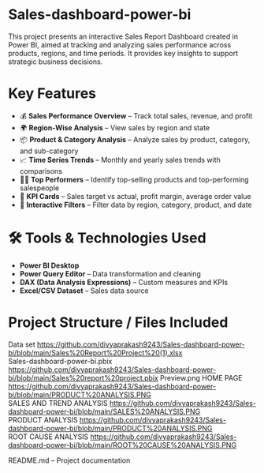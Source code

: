# Sales-dashboard-power-bi
This project presents an interactive Sales Report Dashboard created in Power BI, aimed at tracking and analyzing sales performance across products, regions, and time periods. It provides key insights to support strategic business decisions.
# Key Features
- 💰 **Sales Performance Overview** – Track total sales, revenue, and profit
- 🌍 **Region-Wise Analysis** – View sales by region and state
- 📦 **Product & Category Analysis** – Analyze sales by product, category, and sub-category
- 📈 **Time Series Trends** – Monthly and yearly sales trends with comparisons
- 🧍‍♂️ **Top Performers** – Identify top-selling products and top-performing salespeople
- 🎯 **KPI Cards** – Sales target vs actual, profit margin, average order value
- 🔄 **Interactive Filters** – Filter data by region, category, product, and date
#  🛠 Tools & Technologies Used
- **Power BI Desktop**
- **Power Query Editor** – Data transformation and cleaning
- **DAX (Data Analysis Expressions)** – Custom measures and KPIs
- **Excel/CSV Dataset** – Sales data source
#  Project Structure / Files Included
Data set
https://github.com/divyaprakash9243/Sales-dashboard-power-bi/blob/main/Sales%20Report%20Project%20(1).xlsx <br/>
Sales-dashboard-power-bi.pbix 
https://github.com/divyaprakash9243/Sales-dashboard-power-bi/blob/main/Sales%20report%20project.pbix
Preview.png 
HOME PAGE 
https://github.com/divyaprakash9243/Sales-dashboard-power-bi/blob/main/PRODUCT%20ANALYSIS.PNG <br/>
SALES AND TREND ANALYSIS https://github.com/divyaprakash9243/Sales-dashboard-power-bi/blob/main/SALES%20ANALYSIS.PNG <br/>
PRODUCT ANALYSIS 
https://github.com/divyaprakash9243/Sales-dashboard-power-bi/blob/main/PRODUCT%20ANALYSIS.PNG <br/>
ROOT CAUSE ANALYSIS
https://github.com/divyaprakash9243/Sales-dashboard-power-bi/blob/main/ROOT%20CAUSE%20ANALYSIS.PNG <br/>



README.md – Project documentation






